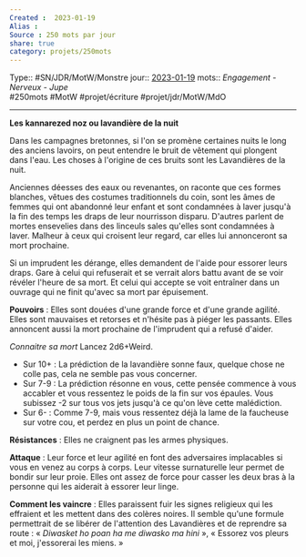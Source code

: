 ```yaml
---
Created :  2023-01-19
Alias :
Source : 250 mots par jour
share: true
category: projets/250mots
---
```

Type:: #SN/JDR/MotW/Monstre 
jour::  [2023-01-19](2023-01-19.md) 
mots:: *Engagement - Nerveux - Jupe*   
#250mots #MotW #projet/écriture #projet/jdr/MotW/MdO 

***

**Les kannarezed noz ou lavandière de la nuit**

Dans les campagnes bretonnes, si l'on se promène certaines nuits le long des anciens lavoirs, on peut entendre le bruit de vêtement qui plongent dans l'eau. Les choses à l'origine de ces bruits sont les Lavandières de la nuit. 

Anciennes déesses des eaux ou revenantes, on raconte que ces formes blanches, vêtues des costumes traditionnels du coin, sont les âmes de femmes qui ont abandonné leur enfant et sont condamnées à laver jusqu'à la fin des temps les draps de leur nourrisson disparu. D'autres parlent de mortes ensevelies dans des linceuls sales qu'elles sont condamnées à laver. Malheur à ceux qui croisent leur regard, car elles lui annonceront sa mort prochaine. 

Si un imprudent les dérange, elles demandent de l'aide pour essorer leurs draps. Gare à celui qui refuserait et se verrait alors battu avant de se voir révéler l'heure de sa mort. Et celui qui accepte se voit entraîner dans un ouvrage qui ne finit qu'avec sa mort par épuisement.

**Pouvoirs** : Elles sont douées d'une grande force et d'une grande agilité. Elles sont mauvaises et retorses et n'hésite pas à piéger les passants. Elles annoncent aussi la mort prochaine de l'imprudent qui a refusé d'aider.

*Connaitre sa mort*
Lancez 2d6+Weird.
- Sur 10+ : La prédiction de la lavandière sonne faux, quelque chose ne colle pas, cela ne semble pas vous concerner.
- Sur 7-9 : La prédiction résonne en vous, cette pensée commence à vous accabler et vous ressentez le poids de la fin sur vos épaules. Vous subissez -2 sur tous vos jets jusqu'à ce qu'on lève cette malédiction.
- Sur 6- : Comme 7-9, mais vous ressentez déjà la lame de la faucheuse sur votre cou, et perdez en plus un point de chance.

**Résistances** : Elles ne craignent pas les armes physiques.

**Attaque** : Leur force et leur agilité en font des adversaires implacables si vous en venez au corps à corps. Leur vitesse surnaturelle leur permet de bondir sur leur proie. Elles ont assez de force pour casser les deux bras à la personne qui les aiderait à essorer leur linge.

**Comment les vaincre** : Elles paraissent fuir les signes religieux qui les effraient et les mettent dans des colères noires. Il semble qu'une formule permettrait de se libérer de l'attention des Lavandières et de reprendre sa route : « _Diwasket ho poan ha me diwasko ma hini_ », « Essorez vos pleurs et moi, j'essorerai les miens. »
